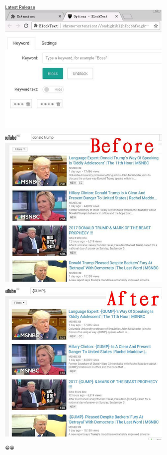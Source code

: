 [Latest Release](https://github.com/ohsorry/BlockText/releases)
![settings1](README/en_settings1.JPG)


![before](README/en_before.jpg)

![after](README/en_after.jpg)

😀😀
